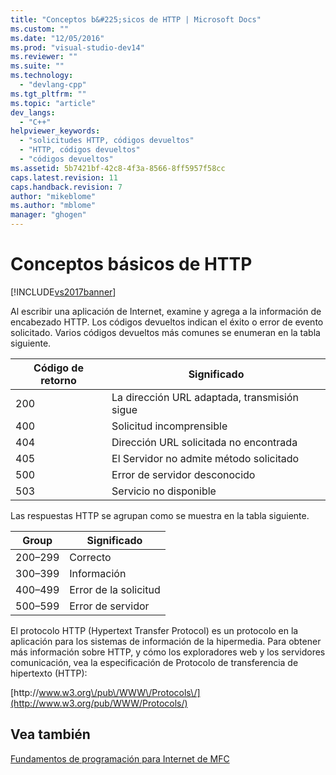 ```yaml
---
title: "Conceptos b&#225;sicos de HTTP | Microsoft Docs"
ms.custom: ""
ms.date: "12/05/2016"
ms.prod: "visual-studio-dev14"
ms.reviewer: ""
ms.suite: ""
ms.technology: 
  - "devlang-cpp"
ms.tgt_pltfrm: ""
ms.topic: "article"
dev_langs: 
  - "C++"
helpviewer_keywords: 
  - "solicitudes HTTP, códigos devueltos"
  - "HTTP, códigos devueltos"
  - "códigos devueltos"
ms.assetid: 5b7421bf-42c8-4f3a-8566-8ff5957f58cc
caps.latest.revision: 11
caps.handback.revision: 7
author: "mikeblome"
ms.author: "mblome"
manager: "ghogen"
---
```

# Conceptos b&#225;sicos de HTTP
[!INCLUDE[vs2017banner](../assembler/inline/includes/vs2017banner.md)]

Al escribir una aplicación de Internet, examine y agrega a la información de encabezado HTTP.  Los códigos devueltos indican el éxito o error de evento solicitado.  Varios códigos devueltos más comunes se enumeran en la tabla siguiente.  
  
|Código de retorno|Significado|  
|-----------------------|-----------------|  
|200|La dirección URL adaptada, transmisión sigue|  
|400|Solicitud incomprensible|  
|404|Dirección URL solicitada no encontrada|  
|405|El Servidor no admite método solicitado|  
|500|Error de servidor desconocido|  
|503|Servicio no disponible|  
  
 Las respuestas HTTP se agrupan como se muestra en la tabla siguiente.  
  
|Group|Significado|  
|-----------|-----------------|  
|200–299|Correcto|  
|300–399|Información|  
|400–499|Error de la solicitud|  
|500–599|Error de servidor|  
  
 El protocolo HTTP \(Hypertext Transfer Protocol\) es un protocolo en la aplicación para los sistemas de información de la hipermedia.  Para obtener más información sobre HTTP, y cómo los exploradores web y los servidores comunicación, vea la especificación de Protocolo de transferencia de hipertexto \(HTTP\):  
  
 [http:\/\/www.w3.org\/pub\/WWW\/Protocols\/](http://www.w3.org/pub/WWW/Protocols/)  
  
## Vea también  
 [Fundamentos de programación para Internet de MFC](../mfc/mfc-internet-programming-basics.md)